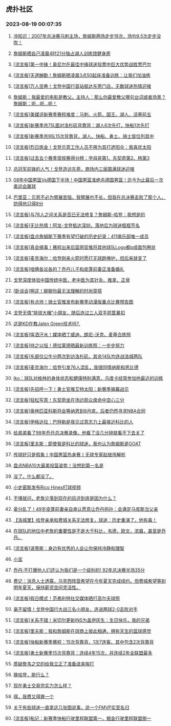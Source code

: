 ## 虎扑社区 
### 2023-08-19 00:07:35

1. [冷知识：2007年总决赛马刺主场，詹姆斯两场走步19次，场均9.5次走步没吹！](https://bbs.hupu.com/61727678.html)

2. [詹姆斯晒自己凌晨4时21分独占湖人训练馆健身房](https://bbs.hupu.com/61725597.html)

3. [[流言板]第一中锋！奥尼尔在最佳中锋球迷投票中巨大优势战胜贾巴尔](https://bbs.hupu.com/61726692.html)

4. [[流言板]天道酬勤！詹姆斯晒凌晨3点50起床准备训练：让我们加油练](https://bbs.hupu.com/61725262.html)

5. [[流言板]万人空巷！戈登中国行首站抵达东莞门店，无数球迷热情迎接](https://bbs.hupu.com/61726736.html)

6. [詹姆斯：我最爱的电影是教父。主持人：那么你最爱教父哪句台词或者场景？詹姆斯：呃…呃…呃！](https://bbs.hupu.com/61724215.html)

7. [[流言板]美媒评新赛季赛程难度：马刺、火箭、国王、湖人、活塞前五](https://bbs.hupu.com/61723814.html)

8. [[流言板]新赛季共7队面对洛杉矶背靠背：湖人6次先打，快船1次先打](https://bbs.hupu.com/61723279.html)

9. [[流言板]新赛季共9队15次背靠背，湖人、快船、勇士、骑士皆位列其中](https://bbs.hupu.com/61724578.html)

10. [[流言板]烈日炼金！戈登示意工作人员不用为其打遮阳伞：我喜欢太阳](https://bbs.hupu.com/61722658.html)

11. [[流言板]过去五个赛季常规赛得分榜：字母哥第1、东契奇第2、杨第3](https://bbs.hupu.com/61726541.html)

12. [总冠军前锋的人气！戈登造访东莞，商场内三层围满球迷迎接](https://bbs.hupu.com/61727638.html)

13. [08年中国男篮Vs德国下半场！中国男篮准绝杀德国男篮！迄今为止最后一次奥运会赢球](https://bbs.hupu.com/61720757.html)

14. [巴里亚：贝恩不必为臂展苦恼，我臂展也不长，但我在总决赛击败了那个人，防得他只得8分](https://bbs.hupu.com/61721146.html)

15. [[流言板]与76人之间关系是否已无法修复？詹姆斯-哈登：我想是的](https://bbs.hupu.com/61721267.html)

16. [[流言板]无比热情！阿龙-戈登抵达深圳，落地后为球迷框框签名](https://bbs.hupu.com/61722350.html)

17. [[流言板]盘点詹姆斯下赛季有望打破的历史纪录：411俱乐部唯一成员](https://bbs.hupu.com/61720153.html)

18. [[流言板]真会搞事！赛程出来后篮网官推将其他球队Logo都p成面包圈状](https://bbs.hupu.com/61720011.html)

19. [[流言板]麦克海尔：哈登刚来火箭时愿打无球跑掩护，但后来就变了](https://bbs.hupu.com/61719826.html)

20. [[流言板]咱俩各论各的？乔丹儿子和皮蓬前妻正准备婚礼](https://bbs.hupu.com/61717904.html)

21. [戈登深度体验中国传统中医，老中医为其针灸、推拿、正骨](https://bbs.hupu.com/61728703.html)

22. [[卧谈会]啊这！聊聊你最无法理解的时尚穿搭](https://bbs.hupu.com/61728222.html)

23. [[流言板]有点帅！骑士官推发布新赛季动漫版重点比赛预告图](https://bbs.hupu.com/61727912.html)

24. [戈登无情“排球大帽”小朋友，随后连过三人双手抓筐暴扣](https://bbs.hupu.com/61725027.html)

25. [这是KD在教Jalen Green技术吗?.](https://bbs.hupu.com/61724544.html)

26. [[流言板]挥洒汗水！媒体晒丁威迪、朗尼-沃克、麦基合练照](https://bbs.hupu.com/61726634.html)

27. [[流言板]持之以恒！德拉蒙德晒最新训练照：一步步努力](https://bbs.hupu.com/61726767.html)

28. [[流言板]东部仅公牛分两次到访洛杉矶，其余14队均连战洛城两队](https://bbs.hupu.com/61723590.html)

29. [[流言板]麦克海尔：哈登引发76人混乱，我很同情纳斯和恩比德](https://bbs.hupu.com/61720989.html)

30. [Iko：球队对格林的身体状态和健康特别满意，乌度卡经常参加他最近的训练](https://bbs.hupu.com/61727803.html)

31. [[流言板]先招呼一下！勇士官推艾特太阳：新赛季揭幕战见](https://bbs.hupu.com/61722573.html)

32. [[流言板]轻松写意！东契奇坐在场边观众席命中空心三分](https://bbs.hupu.com/61728719.html)

33. [[流言板]奥林匹亚科斯将会等纳恩到8月底，后者仍然寻求NBA合同](https://bbs.hupu.com/61728797.html)

34. [[流言板]伊格达拉：巴特勒是我见过意志力上最接近科比的人](https://bbs.hupu.com/61721132.html)

35. [给弟弟看了98年乔丹总决赛录像，他看了没几分钟就看不下去关了](https://bbs.hupu.com/61723683.html)

36. [[流言板]里夫斯：即使我是科比的球迷，我也认为詹姆斯是GOAT](https://bbs.hupu.com/61717865.html)

37. [传球好只是假象丨中国男篮热身赛丨无球专家赵继伟解析](https://bbs.hupu.com/61727953.html)

38. [盘点NBA10大最美投篮姿势！没想到第一名是](https://bbs.hupu.com/61727259.html)

39. [没了，什么都没了。](https://bbs.hupu.com/61726207.html)

40. [小史密斯发布Rico Hines打球视频](https://bbs.hupu.com/61728309.html)

41. [不懂就问，老詹沦落到现在的风评到底是因为什么？](https://bbs.hupu.com/61728319.html)

42. [辈分乱了！49岁皮蓬前妻亲自承认愿意让乔丹抱孙：会满足马库斯当父亲](https://bbs.hupu.com/61720530.html)

43. [【洛城里】哈登亲承和费城关系无法修复，球迷：历史重演了，他有毒！](https://bbs.hupu.com/61722528.html)

44. [在球队的地位中老詹的重要性是不是大于科比，韦德，欧文，浓眉，甚至是乔丹。](https://bbs.hupu.com/61728609.html)

45. [[流言板]波蒂斯：身边有优秀的人会让你保持冷静和理智](https://bbs.hupu.com/61726932.html)

46. [小宝](https://bbs.hupu.com/61728388.html)

47. [乔丹:不打爆他人们还认为我们是一个级别的! 92年总决赛半场35分](https://bbs.hupu.com/61726927.html)

48. [费记：消息人士透露，马克西阵营希望在今年夏天完成续约。但费城希望等到明年夏天，保持薪资空间灵活性。](https://bbs.hupu.com/61727795.html)

49. [[流言板]假日模式！范弗利特社交媒体晒打高尔夫球照](https://bbs.hupu.com/61726713.html)

50. [毫不留情！戈登中国行大战三名小朋友，连进两球2-0击败对手](https://bbs.hupu.com/61724938.html)

51. [[流言板]关系不错！米切尔更新INS为盖伊庆生：生日快乐，我的兄弟](https://bbs.hupu.com/61726550.html)

52. [[流言板]里夫斯：我和詹姆斯在球商上彼此相通，拥有天生的篮球感觉](https://bbs.hupu.com/61719484.html)

53. [[流言板]快船新赛季赛程：15次背靠背，1次7连客、其中包含2次背靠背](https://bbs.hupu.com/61721273.html)

54. [[流言板]勇士新赛季15次背靠背：连续4年15次，并连续2年全联盟最多](https://bbs.hupu.com/61717643.html)

55. [质疑詹韦之交的给我立正了准备进来挨打](https://bbs.hupu.com/61724925.html)

56. [换哈登，能行么？](https://bbs.hupu.com/61728375.html)

57. [现在勇士交易完实力怎么样？](https://bbs.hupu.com/61726852.html)

58. [得，我费又得罪一个](https://bbs.hupu.com/61727208.html)

59. [关于有些球迷一直拿这几张图说事，说一个FMVP实至名归](https://bbs.hupu.com/61727398.html)

60. [[流言板]船记：新赛季快船行驶里程联盟第一，掘金行驶里程联盟倒一](https://bbs.hupu.com/61718255.html)

